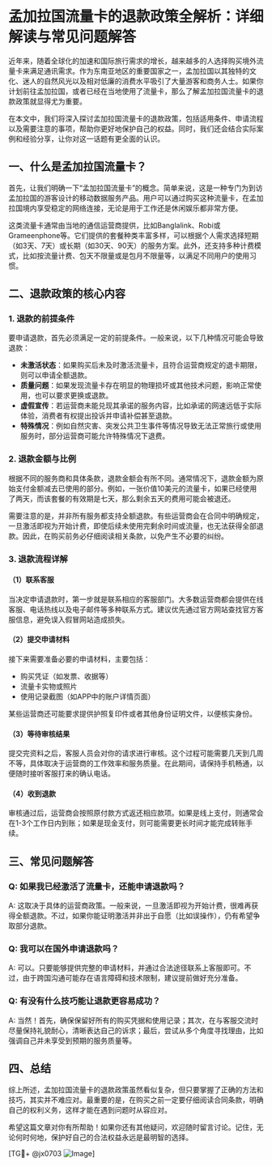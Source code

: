 # 孟加拉国流量卡的退款政策全解析：详细解读与常见问题解答

近年来，随着全球化的加速和国际旅行需求的增长，越来越多的人选择购买境外流量卡来满足通讯需求。作为东南亚地区的重要国家之一，孟加拉国以其独特的文化、迷人的自然风光以及相对低廉的消费水平吸引了大量游客和商务人士。如果你计划前往孟加拉国，或者已经在当地使用了流量卡，那么了解孟加拉国流量卡的退款政策就显得尤为重要。

在本文中，我们将深入探讨孟加拉国流量卡的退款政策，包括适用条件、申请流程以及需要注意的事项，帮助你更好地保护自己的权益。同时，我们还会结合实际案例和经验分享，让你对这一话题有更全面的认识。

## 一、什么是孟加拉国流量卡？

首先，让我们明确一下“孟加拉国流量卡”的概念。简单来说，这是一种专门为到访孟加拉国的游客设计的移动数据服务产品。用户可以通过购买这种流量卡，在孟加拉国境内享受稳定的网络连接，无论是用于工作还是休闲娱乐都非常方便。

这类流量卡通常由当地的通信运营商提供，比如Banglalink、Robi或Grameenphone等。它们提供的套餐种类丰富多样，可以根据个人需求选择短期（如3天、7天）或长期（如30天、90天）的服务方案。此外，还支持多种计费模式，比如按流量计费、包天不限量或是包月不限量等，以满足不同用户的使用习惯。

## 二、退款政策的核心内容

### 1. 退款的前提条件

要申请退款，首先必须满足一定的前提条件。一般来说，以下几种情况可能会导致退款：

- **未激活状态**：如果购买后未及时激活流量卡，且符合运营商规定的退卡期限，则可以申请全额退款。
- **质量问题**：如果发现流量卡存在明显的物理损坏或其他技术问题，影响正常使用，也可以要求更换或退款。
- **虚假宣传**：若运营商未能兑现其承诺的服务内容，比如承诺的网速远低于实际体验，消费者有权提出投诉并申请补偿甚至退款。
- **特殊情况**：例如自然灾害、突发公共卫生事件等情况导致无法正常旅行或使用服务时，部分运营商可能允许特殊情况下退费。

### 2. 退款金额与比例

根据不同的服务商和具体条款，退款金额会有所不同。通常情况下，退款金额为原始支付金额减去已使用的部分。例如，一张价值10美元的流量卡，如果已经使用了两天，而该套餐的有效期是七天，那么剩余五天的费用可能会被退还。

需要注意的是，并非所有服务都支持全额退款。有些运营商会在合同中明确规定，一旦激活即视为开始计费，即使后续未使用完剩余时间或流量，也无法获得全部退款。因此，在购买前务必仔细阅读相关条款，以免产生不必要的纠纷。

### 3. 退款流程详解

#### （1）联系客服
当决定申请退款时，第一步就是联系相应的客服部门。大多数运营商都会提供在线客服、电话热线以及电子邮件等多种联系方式。建议优先通过官方网站查找官方客服信息，避免误入假冒网站造成损失。

#### （2）提交申请材料
接下来需要准备必要的申请材料，主要包括：
- 购买凭证（如发票、收据等）
- 流量卡实物或照片
- 使用记录截图（如APP中的账户详情页面）

某些运营商还可能要求提供护照复印件或者其他身份证明文件，以便核实身份。

#### （3）等待审核结果
提交完资料之后，客服人员会对你的请求进行审核。这个过程可能需要几天到几周不等，具体取决于运营商的工作效率和服务质量。在此期间，请保持手机畅通，以便随时接听客服打来的确认电话。

#### （4）收到退款
审核通过后，运营商会按照原付款方式返还相应款项。如果是线上支付，则通常会在1-3个工作日内到账；如果是现金支付，则可能需要更长时间才能完成转账手续。

## 三、常见问题解答

### Q: 如果我已经激活了流量卡，还能申请退款吗？
A: 这取决于具体的运营商政策。一般来说，一旦激活即视为开始计费，很难再获得全额退款。不过，如果你能证明激活并非出于自愿（比如误操作），仍有希望争取部分退款。

### Q: 我可以在国外申请退款吗？
A: 可以。只要能够提供完整的申请材料，并通过合法途径联系上客服即可。不过，由于跨国沟通可能存在语言障碍和技术限制，建议提前做好充分准备。

### Q: 有没有什么技巧能让退款更容易成功？
A: 当然！首先，确保保留好所有的购买凭据和使用记录；其次，在与客服交流时尽量保持礼貌耐心，清晰表达自己的诉求；最后，尝试从多个角度寻找理由，比如强调自己并未享受到预期的服务质量等。

## 四、总结

综上所述，孟加拉国流量卡的退款政策虽然看似复杂，但只要掌握了正确的方法和技巧，其实并不难应对。最重要的是，在购买之前一定要仔细阅读合同条款，明确自己的权利义务，这样才能在遇到问题时从容应对。

希望这篇文章对你有所帮助！如果你还有其他疑问，欢迎随时留言讨论。记住，无论何时何地，保护好自己的合法权益永远是最明智的选择。

[TG💪+ @jx0703 ![Image](https://github.com/user-attachments/assets/dbca1d08-cadb-493c-b0ec-ad6f7a83f270)]